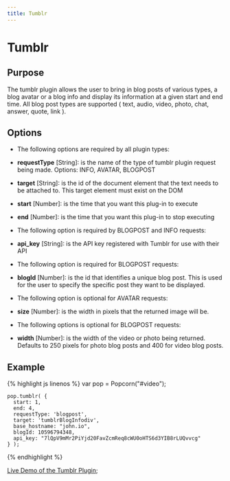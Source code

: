 ```yaml
---
title: Tumblr
---
```

# Tumblr #

## Purpose ##
The tumblr plugin allows the user to bring in blog posts of various types, a blog avatar or a blog info and display its information at a given start and end time. All blog post types are supported ( text, audio, video, photo, chat, answer, quote, link ).

## Options ##

* The following options are required by all plugin types:

* **requestType** \[String\]: is the name of the type of tumblr plugin request being made. Options: INFO, AVATAR, BLOGPOST
* **target** \[String\]: is the id of the document element that the text needs to be attached to. This target element must exist on the DOM
* **start** \[Number\]: is the time that you want this plug-in to execute
* **end** \[Number\]: is the time that you want this plug-in to stop executing

* The following option is required by BLOGPOST and INFO requests:
* **api_key** \[String\]: is the API key registered with Tumblr for use with their API

* The following option is required for BLOGPOST requests:
* **blogId** \[Number\]: is the id that identifies a unique blog post. This is used for the user to specify the specific post they want to be displayed.

* The following option is optional for AVATAR requests:
* **size** \[Number\]: is the width in pixels that the returned image will be. 

* The following options is optional for BLOGPOST requests:
* **width** \[Number\]: is the width of the video or photo being returned. Defaults to 250 pixels for photo blog posts and 400 for video blog posts.  
 
## Example ##

{% highlight js linenos %}
    var pop = Popcorn("#video");
    
    pop.tumblr( {
      start: 1, 
      end: 4,
      requestType: 'blogpost',
      target: 'tumblrBlogInfodiv',
      base_hostname: "john.io",
      blogId: 10596794348,
      api_key: "7lQpV9mMr2PiYjd20FavZcmReq8cWU0oHTS6d3YIB8rLUQvvcg" 
    } );
{% endhighlight %}
    
[Live Demo of the Tumblr Plugin](http://jsfiddle.net/UC6Px/15/);